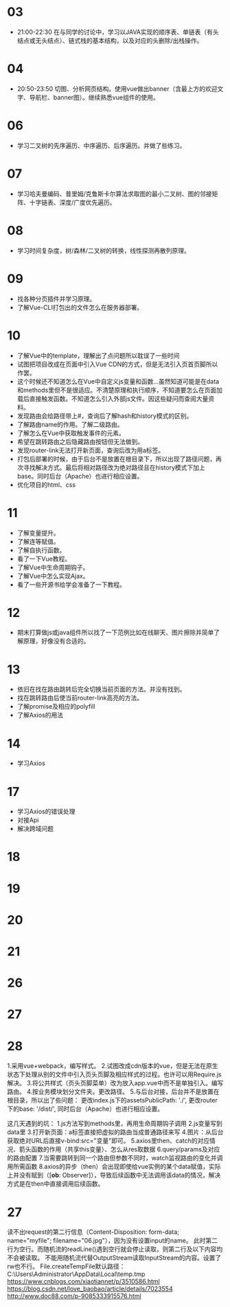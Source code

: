 # 03
- 21:00-22:30 在与同学的讨论中，学习以JAVA实现的顺序表、单链表（有头结点或无头结点）、链式栈的基本结构，以及对应的头删除/出栈操作。

# 04
- 20:50-23:50 切图、分析网页结构。使用vue做出banner（含最上方的欢迎文字、导航栏、banner图）。继续熟悉vue组件的使用。

# 06
- 学习二叉树的先序遍历、中序遍历、后序遍历。并做了些练习。

# 07
- 学习哈夫曼编码、普里姆/克鲁斯卡尔算法求取图的最小二叉树、图的邻接矩阵、十字链表、深度/广度优先遍历。

# 08
- 学习时间复杂度，树/森林/二叉树的转换，线性探测再散列原理。

# 09

- 找各种分页插件并学习原理。
- 了解Vue-CLI打包出的文件怎么在服务器部署。

# 10

- 了解Vue中的template，理解出了点问题所以耽误了一些时间
- 试图把项目改成在页面中引入Vue CDN的方式，但是无法引入页首页脚所以作罢。
- 这个时候还不知道怎么在Vue中自定义js变量和函数...虽然知道可能是在data和methods里但不是很适应。不清楚原理和执行顺序，不知道要怎么在页面加载后直接触发函数。不知道怎么引入外部js文件。因这些疑问而查阅大量资料。
- 发现路由会给路径带上#，查询后了解hash和history模式的区别。
- 了解路由name的作用。了解二级路由。
- 了解怎么在Vue中获取触发事件的元素。
- 希望在跳转路由之后隐藏路由按钮但无法做到。
- 发现router-link无法打开新页面，查询后改为用a标签。
- 打包后部署的时候，由于后台不是放置在根目录下，所以出现了路径问题，再次寻找解决方式。最后将相对路径改为绝对路径且在history模式下加上base。同时后台（Apache）也进行相应设置。
- 优化项目的html、css

# 11

- 了解变量提升。
- 了解连等赋值。
- 了解自执行函数。
- 看了一下Vue教程。
- 了解Vue中生命周期钩子。
- 了解Vue中怎么实现Ajax。
- 看了一些开源书给学会准备了一下教程。

# 12

- 期末打算做js或java组件所以找了一下范例比如在线聊天、图片擦除并简单了解原理，好像没有合适的。

# 13

- 依旧在找在路由跳转后完全切换当前页面的方法。并没有找到。
- 找在跳转路由后使当前router-link高亮的方法。
- 了解promise及相应的polyfill
- 了解Axios的用法

# 14

- 学习Axios

# 17

- 学习Axios的错误处理
- 对接Api
- 解决跨域问题

# 18

# 19

# 20

# 21

# 26

# 27

# 28


1.采用vue+webpack，编写样式。
2.试图改成cdn版本的vue，但是无法在原生状态下处理从别的文件中引入页头页脚及相应样式的过程。也许可以用Require.js解决。
3.将公共样式（页头页脚菜单）改为放入app.vue中而不是单独引入。编写路由。
4.按业务模块划分文件夹。更改路径。
5.与后台对接，后台并不是放置在根目录，所以出了些问题：
更改index.js下的assetsPublicPath: './',
更改router下的base: '/dist/',
同时后台（Apache）也进行相应设置。




这几天遇到的坑：
1.js方法写到methods里，再用生命周期钩子调用
2.js变量写到data里
3.打开新页面：a标签直接把虚拟的路由当成普通路径来写
4.图片：从后台获取绝对URL后直接v-bind:src="变量"即可。
5.axios里then、catch的对应情况、箭头函数的作用（共享this变量）、怎么从res取数据
6.query/params及对应的路由配置
7.当需要跳转到同一个路由但参数不同时，watch监视路由的变化并调用所需函数
8.axios的异步（then）会出现即使给vue实例的某个data赋值，实际上并没有赋到（[__ob__: Observer]），导致后续函数中无法调用该data的情况，解决方式是在then中直接调用后续函数。

# 27
读不出request的第二行信息（Content-Disposition: form-data; name="myfile"; filename="06.jpg"），因为没有设置input的name。
此时第二行为空行。而随机流的readLine()遇到空行就会停止读取，则第二行及以下内容均不会被读取。
不能用随机流代替OutputStream读取InputStream的内容。设置了rw也不行。
File.createTempFile默认路径：C:\Users\Administrator\AppData\Local\temp.tmp
https://www.cnblogs.com/xiaotiannet/p/3510586.html
https://blog.csdn.net/love_baobao/article/details/7023554
http://www.doc88.com/p-9085333915576.html